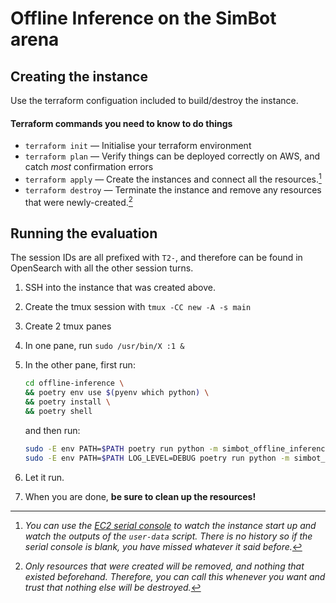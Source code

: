 # Offline Inference on the SimBot arena

## Creating the instance

Use the terraform configuation included to build/destroy the instance.

#### Terraform commands you need to know to do things

- `terraform init` — Initialise your terraform environment
- `terraform plan` — Verify things can be deployed correctly on AWS, and catch _most_ confirmation errors
- `terraform apply` — Create the instances and connect all the resources.[^1]
- `terraform destroy` — Terminate the instance and remove any resources that were newly-created.[^2]

[^1]: _You can use the [EC2 serial console](https://docs.aws.amazon.com/AWSEC2/latest/UserGuide/ec2-serial-console.html) to watch the instance start up and watch the outputs of the `user-data` script. There is no history so if the serial console is blank, you have missed whatever it said before._
[^2]: _Only resources that were created will be removed, and nothing that existed beforehand. Therefore, you can call this whenever you want and trust that nothing else will be destroyed._

## Running the evaluation

The session IDs are all prefixed with `T2-`, and therefore can be found in OpenSearch with all the other session turns.

1. SSH into the instance that was created above.
1. Create the tmux session with `tmux -CC new -A -s main`
1. Create 2 tmux panes
1. In one pane, run `sudo /usr/bin/X :1 &`
1. In the other pane, first run:

   ```bash
   cd offline-inference \
   && poetry env use $(pyenv which python) \
   && poetry install \
   && poetry shell
   ```

   and then run:

   ```bash
   sudo -E env PATH=$PATH poetry run python -m simbot_offline_inference run-background-services
   sudo -E env PATH=$PATH LOG_LEVEL=DEBUG poetry run python -m simbot_offline_inference run_evaluation [ARGS]
   ```

1. Let it run.
1. When you are done, **be sure to clean up the resources!**

